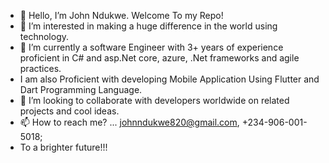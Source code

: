 - 👋 Hello, I’m John Ndukwe. Welcome To my Repo!
- 👀 I’m interested in making a huge difference in the world using technology.
- 🌱 I’m currently a software Engineer with 3+ years of experience proficient in C# and asp.Net core, azure, .Net frameworks and agile practices.
- I am also Proficient with developing Mobile Application Using Flutter and Dart Programming Language.
- 💞️ I’m looking to collaborate with developers worldwide on related projects and cool ideas.
- 📫 How to reach me? ... johnndukwe820@gmail.com, +234-906-001-5018;
-    To a brighter future!!!

<!---
Asterix-820/Asterix-820 is a ✨ special ✨ repository because its `README.md` (this file) appears on your GitHub profile.
You can click the Preview link to take a look at your changes.
--->

